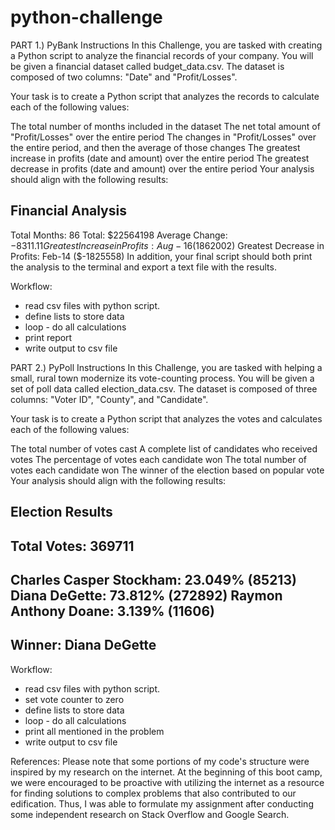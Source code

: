 # python-challenge


PART 1.) PyBank Instructions
In this Challenge, you are tasked with creating a Python script to analyze the financial records of your company. You will be given a financial dataset called budget_data.csv. The dataset is composed of two columns: "Date" and "Profit/Losses".

   Your task is to create a Python script that analyzes the records to calculate each of the following values:
   
   The total number of months included in the dataset
   The net total amount of "Profit/Losses" over the entire period
   The changes in "Profit/Losses" over the entire period, and then the average of those changes
   The greatest increase in profits (date and amount) over the entire period
   The greatest decrease in profits (date and amount) over the entire period
   Your analysis should align with the following results:


Financial Analysis
----------------------------
Total Months: 86
Total: $22564198
Average Change: $-8311.11
Greatest Increase in Profits: Aug-16 ($1862002)
Greatest Decrease in Profits: Feb-14 ($-1825558)
In addition, your final script should both print the analysis to the terminal and export a text file with the results.

Workflow:
- read csv files with python script.
- define lists to store data
- loop - do all calculations
- print report
- write output to csv file





PART 2.) PyPoll Instructions
In this Challenge, you are tasked with helping a small, rural town modernize its vote-counting process.
You will be given a set of poll data called election_data.csv. The dataset is composed of three columns: "Voter ID", "County", and "Candidate". 

Your task is to create a Python script that analyzes the votes and calculates each of the following values:

The total number of votes cast
A complete list of candidates who received votes
The percentage of votes each candidate won
The total number of votes each candidate won
The winner of the election based on popular vote
Your analysis should align with the following results:


Election Results
-------------------------
Total Votes: 369711
-------------------------
Charles Casper Stockham: 23.049% (85213)
Diana DeGette: 73.812% (272892)
Raymon Anthony Doane: 3.139% (11606)
-------------------------
Winner: Diana DeGette
-------------------------


Workflow:
- read csv files with python script.
- set vote counter to zero
- define lists to store data
- loop - do all calculations
- print all mentioned in the problem
- write output to csv file




References: 
Please note that some portions of my code's structure were inspired by my research on the internet. At the beginning of this boot camp, we were encouraged to be proactive with utilizing the internet as a resource for finding solutions to complex problems that also contributed to our edification. Thus, I was able to formulate my assignment after conducting some independent research on Stack Overflow and Google Search.


